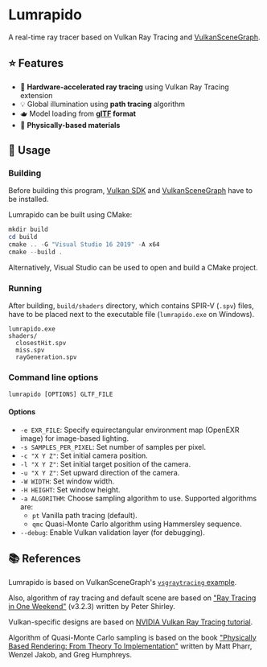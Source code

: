 # Lumrapido
A real-time ray tracer based on Vulkan Ray Tracing and [VulkanSceneGraph](https://github.com/vsg-dev/VulkanSceneGraph).

## :star: Features
- :volcano: **Hardware-accelerated ray tracing** using Vulkan Ray Tracing extension
- :bulb: Global illumination using **path tracing** algorithm
- :teapot: Model loading from **[glTF](https://github.com/KhronosGroup/glTF) format**
- :crystal_ball: **Physically-based materials**

## :rocket: Usage
### Building
Before building this program, [Vulkan SDK](https://www.lunarg.com/vulkan-sdk/) and [VulkanSceneGraph](https://github.com/vsg-dev/VulkanSceneGraph) have to be installed.

Lumrapido can be built using CMake:
```powershell
mkdir build
cd build
cmake .. -G "Visual Studio 16 2019" -A x64
cmake --build .
```

Alternatively, Visual Studio can be used to open and build a CMake project.

### Running
After building, `build/shaders` directory, which contains SPIR-V (`.spv`) files, have to be placed next to the executable file (`lumrapido.exe` on Windows).
```
lumrapido.exe
shaders/
  closestHit.spv
  miss.spv
  rayGeneration.spv
```

### Command line options
```
lumrapido [OPTIONS] GLTF_FILE
```
#### Options
- `-e EXR_FILE`: Specify equirectangular environment map (OpenEXR image) for image-based lighting.
- `-s SAMPLES_PER_PIXEL`: Set number of samples per pixel.
- `-c "X Y Z"`: Set initial camera position.
- `-l "X Y Z"`: Set initial target position of the camera.
- `-u "X Y Z"`: Set upward direction of the camera.
- `-W WIDTH`: Set window width.
- `-H HEIGHT`: Set window height.
- `-a ALGORITHM`: Choose sampling algorithm to use. Supported algorithms are:
  - `pt` Vanilla path tracing (default).
  - `qmc` Quasi-Monte Carlo algorithm using Hammersley sequence.
- `--debug`: Enable Vulkan validation layer (for debugging).


## :books: References
Lumrapido is based on VulkanSceneGraph's [`vsgraytracing` example](https://github.com/vsg-dev/vsgExamples/blob/master/examples/raytracing/vsgraytracing/vsgraytracing.cpp).

Also, algorithm of ray tracing and default scene are based on ["Ray Tracing in One Weekend"](https://raytracing.github.io/books/RayTracingInOneWeekend.html) (v3.2.3) written by Peter Shirley.

Vulkan-specific designs are based on [NVIDIA Vulkan Ray Tracing tutorial](https://nvpro-samples.github.io/vk_raytracing_tutorial_KHR/).

Algorithm of Quasi-Monte Carlo sampling is based on the book ["Physically Based Rendering: From Theory To Implementation"](https://www.pbr-book.org/3ed-2018/contents) written by Matt Pharr, Wenzel Jakob, and Greg Humphreys.

